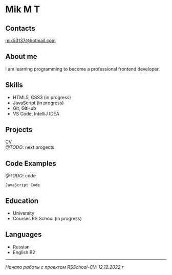 # Mik M T
## Contacts
mik53137@hotmail.com
## About me
I am learning programming to become a professional frontend developer.
## Skills
* HTML5, CSS3 (in progress)
* JavaScript (in progress)
* Git, GitHub
* VS Code, IntelliJ IDEA
## Projects
CV  
*@TODO*: next progects
## Code Examples
*@TODO*: code

    JavaScript Code
## Education
* University
* Courses
RS School (in progress)
## Languages
* Russian
* English B2
***
_Начало работы с проектом RSSchool-CV: 12.12.2022 г_
